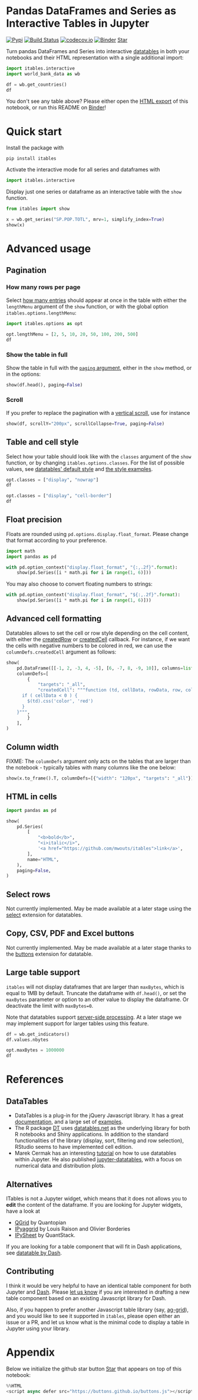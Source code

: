 # Pandas DataFrames and Series as Interactive Tables in Jupyter

[![Pypi](https://img.shields.io/pypi/v/itables.svg)](https://pypi.python.org/pypi/itables)
[![Build Status](https://travis-ci.com/mwouts/itables.svg?branch=master)](https://travis-ci.com/mwouts/itables)
[![codecov.io](https://codecov.io/github/mwouts/itables/coverage.svg?branch=master)](https://codecov.io/github/mwouts/itables?branch=master)
[![Binder](https://img.shields.io/badge/Binder-Notebook-blue.svg)](https://mybinder.org/v2/gh/mwouts/itables/master?filepath=README.md)
<a class="github-button" href="https://github.com/mwouts/itables" data-icon="octicon-star" data-show-count="true" aria-label="Star mwouts/itables on GitHub">Star</a>


Turn pandas DataFrames and Series into interactive [datatables](https://datatables.net) in both your notebooks and their HTML representation with a single additional import:

```python
import itables.interactive
import world_bank_data as wb

df = wb.get_countries()
df
```

You don't see any table above? Please either open the [HTML export](https://mwouts.github.io/itables/) of this notebook, or run this README on [Binder](https://mybinder.org/v2/gh/mwouts/itables/master?filepath=README.md)!


# Quick start

Install the package with

```
pip install itables
```

Activate the interactive mode for all series and dataframes with

```python
import itables.interactive
```

Display just one series or dataframe as an interactive table with the `show` function.

```python
from itables import show

x = wb.get_series("SP.POP.TOTL", mrv=1, simplify_index=True)
show(x)
```

# Advanced usage

## Pagination

### How many rows per page

Select [how many entries](https://datatables.net/examples/advanced_init/length_menu.html) should appear at once in the table with either the `lengthMenu` argument of the `show` function, or with the global option `itables.options.lengthMenu`:

```python
import itables.options as opt

opt.lengthMenu = [2, 5, 10, 20, 50, 100, 200, 500]
df
```

### Show the table in full

Show the table in full with the [`paging` argument](https://datatables.net/reference/option/paging), either in the `show` method, or in the options:

```python
show(df.head(), paging=False)
```

### Scroll

If you prefer to replace the pagination with a [vertical scroll](https://datatables.net/examples/basic_init/scroll_y.html), use for instance

```python
show(df, scrollY="200px", scrollCollapse=True, paging=False)
```

## Table and cell style

Select how your table should look like with the `classes` argument of the `show` function, or by changing `itables.options.classes`. For the list of possible values, see [datatables' default style](https://datatables.net/manual/styling/classes) and [the style examples](https://datatables.net/examples/styling/).

```python
opt.classes = ["display", "nowrap"]
df
```

```python
opt.classes = ["display", "cell-border"]
df
```

## Float precision

Floats are rounded using `pd.options.display.float_format`. Please change that format according to your preference.

```python
import math
import pandas as pd

with pd.option_context("display.float_format", "{:,.2f}".format):
    show(pd.Series([i * math.pi for i in range(1, 6)]))
```

You may also choose to convert floating numbers to strings:

```python
with pd.option_context("display.float_format", "${:,.2f}".format):
    show(pd.Series([i * math.pi for i in range(1, 6)]))
```

## Advanced cell formatting

Datatables allows to set the cell or row style depending on the cell content, with either the [createdRow](https://datatables.net/reference/option/createdRow) or [createdCell](https://datatables.net/reference/option/columns.createdCell) callback. For instance, if we want the cells with negative numbers to be colored in red, we can use the `columnDefs.createdCell` argument as follows:

```python
show(
    pd.DataFrame([[-1, 2, -3, 4, -5], [6, -7, 8, -9, 10]], columns=list("abcde")),
    columnDefs=[
        {
            "targets": "_all",
            "createdCell": """function (td, cellData, rowData, row, col) {
      if ( cellData < 0 ) {
        $(td).css('color', 'red')
      }
    }""",
        }
    ],
)
```

## Column width

FIXME: The `columnDefs` argument only acts on the tables that are larger than the notebook - typically tables with many columns like the one below:

```python
show(x.to_frame().T, columnDefs=[{"width": "120px", "targets": "_all"}])
```

## HTML in cells

```python
import pandas as pd

show(
    pd.Series(
        [
            "<b>bold</b>",
            "<i>italic</i>",
            '<a href="https://github.com/mwouts/itables">link</a>',
        ],
        name="HTML",
    ),
    paging=False,
)
```

## Select rows

Not currently implemented. May be made available at a later stage using the [select](https://datatables.net/extensions/select/) extension for datatables.


## Copy, CSV, PDF and Excel buttons

Not currently implemented. May be made available at a later stage thanks to the [buttons](https://datatables.net/extensions/buttons/) extension for datatable.


## Large table support

`itables` will not display dataframes that are larger than `maxBytes`, which is equal to 1MB by default. Truncate the dataframe with `df.head()`, or set the `maxBytes` parameter or option to an other value to display the dataframe. Or deactivate the limit with `maxBytes=0`.

Note that datatables support [server-side processing](https://datatables.net/examples/data_sources/server_side). At a later stage we may implement support for larger tables using this feature.

```python
df = wb.get_indicators()
df.values.nbytes
```

```python
opt.maxBytes = 1000000
df
```

# References

## DataTables

- DataTables is a plug-in for the jQuery Javascript library. It has a great [documentation](https://datatables.net/manual/), and a large set of [examples](https://datatables.net/examples/index).
- The R package [DT](https://rstudio.github.io/DT/) uses [datatables.net](https://datatables.net/) as the underlying library for both R notebooks and Shiny applications. In addition to the standard functionalities of the library (display, sort, filtering and row selection), RStudio seems to have implemented cell edition.
- Marek Cermak has an interesting [tutorial](https://medium.com/@marekermk/guide-to-interactive-pandas-dataframe-representation-485acae02946) on how to use datatables within Jupyter. He also published [jupyter-datatables](https://github.com/CermakM/jupyter-datatables), with a focus on numerical data and distribution plots.

## Alternatives

ITables is not a Jupyter widget, which means that it does not allows you to **edit** the content of the dataframe.
If you are looking for Jupyter widgets, have a look at
- [QGrid](https://github.com/quantopian/qgrid) by Quantopian
- [IPyaggrid](https://dgothrek.gitlab.io/ipyaggrid/) by Louis Raison and Olivier Borderies
- [IPySheet](https://github.com/QuantStack/ipysheet) by QuantStack.

If you are looking for a table component that will fit in Dash applications, see [datatable by Dash](https://github.com/plotly/dash-table/).

## Contributing

I think it would be very helpful to have an identical table component for both Jupyter and [Dash](http://dash.plot.ly/). Please [let us know](https://community.plot.ly/t/why-does-dash-have-its-own-datatable-library/) if you are interested in drafting a new table component based on an existing Javascript library for Dash.

Also, if you happen to prefer another Javascript table library (say, [ag-grid](https://www.ag-grid.com/)), and you would like to see it supported in `itables`, please open either an issue or a PR, and let us know what is the minimal code to display a table in Jupyter using your library.

# Appendix

Below we initialize the github star button <a class="github-button" href="https://github.com/mwouts/itables" data-icon="octicon-star" data-show-count="true" aria-label="Star mwouts/itables on GitHub">Star</a> that appears on top of this notebook:

```python
%%HTML
<script async defer src="https://buttons.github.io/buttons.js"></script>
```
